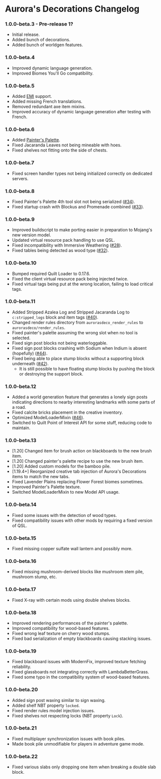 # Aurora's Decorations Changelog

### 1.0.0-beta.3 - Pre-release 1?

- Initial release.
- Added bunch of decorations.
- Added bunch of worldgen features.

### 1.0.0-beta.4

- Improved dynamic language generation.
- Improved Biomes You'll Go compatibility.

### 1.0.0-beta.5

- Added [EMI] support.
- Added missing French translations.
- Removed redundant axe item mixins.
- Improved accuracy of dynamic language generation after testing with French.

### 1.0.0-beta.6

- Added [Painter's Palette](https://lambdaurora.dev/AurorasDecorations/painter_palette.html).
- Fixed Jacaranda Leaves not being mineable with hoes.
- Fixed shelves not fitting onto the side of chests.

### 1.0.0-beta.7

- Fixed screen handler types not being initialized correctly on dedicated servers.

### 1.0.0-beta.8

- Fixed Painter's Palette 4th tool slot not being serialized ([#34](https://github.com/LambdAurora/AurorasDecorations/issues/34)).
- Fixed startup crash with Blockus and Promenade combined ([#33](https://github.com/LambdAurora/AurorasDecorations/issues/33)).

### 1.0.0-beta.9

- Improved buildscript to make porting easier in preparation to Mojang's new version model.
- Updated virtual resource pack handling to use QSL.
- Fixed incompatibility with Immersive Weathering ([#28](https://github.com/LambdAurora/AurorasDecorations/issues/28)).
- Fixed tables being detected as wood type ([#32](https://github.com/LambdAurora/AurorasDecorations/issues/32)).

### 1.0.0-beta.10

- Bumped required Quilt Loader to 0.17.6.
- Fixed the client virtual resource pack being injected twice.
- Fixed virtual tags being put at the wrong location, failing to load critical tags.

### 1.0.0-beta.11

- Added Stripped Azalea Log and Stripped Jacaranda Log to `c:stripped_logs` block and item tags ([#40](https://github.com/LambdAurora/AurorasDecorations/issues/40)).
- Changed render rules directory from `aurorasdeco_render_rules` to `aurorasdeco/render_rules`.
- Fixed painter's palette assuming the wrong slot when no tool is selected.
- Fixed sign post blocks not being waterloggable.
- Fixed sign post blocks crashing with Sodium when Indium is absent (hopefully) ([#44](https://github.com/LambdAurora/AurorasDecorations/issues/44)).
- Fixed being able to place stump blocks without a supporting block underneath ([#42](https://github.com/LambdAurora/AurorasDecorations/issues/42)).
  - It is still possible to have floating stump blocks by pushing the block or destroying the support block.

### 1.0.0-beta.12

- Added a world generation feature that generates a lonely sign posts indicating directions
  to nearby interesting landmarks with some parts of a road.
- Fixed calcite bricks placement in the creative inventory.
- Optimized ModelLoaderMixin ([#46](https://github.com/LambdAurora/AurorasDecorations/pull/46)).
- Switched to Quilt Point of Interest API for some stuff, reducing code to maintain.

### 1.0.0-beta.13

- \[1.20] Changed item for brush action on blackboards to the new brush item.
- \[1.20] Changed painter's palette recipe to use the new brush item.
- \[1.20] Added custom models for the bamboo pile.
- \[1.19.4+] Reorganized creative tab injection of Aurora's Decorations items to match the new tabs.
- Fixed Lavender Plains replacing Flower Forest biomes sometimes.
- Improved Painter's Palette texture.
- Switched ModelLoaderMixin to new Model API usage.

### 1.0.0-beta.14

- Fixed some issues with the detection of wood types.
- Fixed compatibility issues with other mods by requiring a fixed version of QSL.

### 1.0.0-beta.15

- Fixed missing copper sulfate wall lantern and possibly more.

### 1.0.0-beta.16

- Fixed missing mushroom-derived blocks like mushroom stem pile, mushroom stump, etc.

### 1.0.0-beta.17

- Fixed X-ray with certain mods using double shelves blocks.

### 1.0.0-beta.18

- Improved rendering performances of the painter's palette.
- Improved compatibility for wood-based features.
- Fixed wrong leaf texture on cherry wood stumps.
- Fixed bad serialization of empty blackboards causing stacking issues.

### 1.0.0-beta.19

- Fixed blackboard issues with ModernFix, improved texture fetching reliability.
- Fixed glassboards not integrating correctly with LambdaBetterGrass.
- Fixed some typo in the compatibility system of wood-based features.

### 1.0.0-beta.20

- Added sign post waxing similar to sign waxing.
- Added shelf NBT property `locked`.
- Fixed render rules model injection issues.
- Fixed shelves not respecting locks (NBT property `Lock`).

### 1.0.0-beta.21

- Fixed multiplayer synchronization issues with book piles.
- Made book pile unmodifiable for players in adventure game mode.

### 1.0.0-beta.22

- Fixed various slabs only dropping one item when breaking a double slab block.

[EMI]: https://modrinth.com/mod/emi "EMI Modrinth page"
